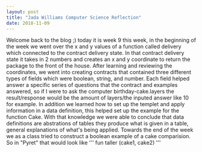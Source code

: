 ```yaml
---
layout: post
title: "Jada Williams Computer Science Reflection"
date: 2018-11-09
---
```


Welcome back to the blog ;) today it is week 9 this week, in the beginning of the week we went over the x and y values of a function called delivery which connected to the contract delivery state. In that contract delivery state it takes in 2 numbers and creates an x and y coordinate to return the package to the front of the house. After learning and reviewing the coordinates, we went into creating contracts that contained three different types of fields which were boolean, string, and number. Each field helped answer a specific series of questions that the contract and examples answered, so if I were to ask the computer birthday-cake.layers the result/response would be the amount of layers/the inputed answer like 10 for example. In addition we learned how to set up the templet and apply information in a data definition, this helped set up the example for the function Cake. With that knowledge we were able to conclude that data definitions are abstrations of tables they produce what is given in a table, general explanations of what's being applied. Towards the end of the week we as a class tried to construct a boolean example of a cake comparision. So in "Pyret" that would look like  ''' fun taller (cake1, cake2) '''

